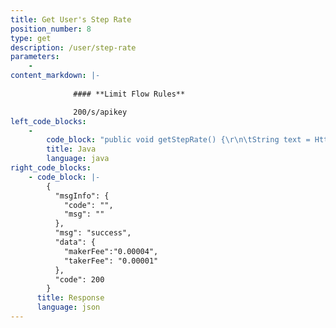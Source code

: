 ```yaml
---
title: Get User's Step Rate
position_number: 8
type: get
description: /user/step-rate
parameters:
    -
content_markdown: |-
  
              #### **Limit Flow Rules**

              200/s/apikey
left_code_blocks:
    -
        code_block: "public void getStepRate() {\r\n\tString text = HttpUtil.get(URL + \"/v1/future-u/user/user/step-rate\");\r\n\tSystem.out.println(text);\r\n}"
        title: Java
        language: java
right_code_blocks:
    - code_block: |-
        {
          "msgInfo": {
            "code": "",
            "msg": ""
          },
          "msg": "success",
          "data": {
            "makerFee":"0.00004",
            "takerFee": "0.00001"
          },
          "code": 200
        }
      title: Response
      language: json
---
```

